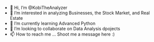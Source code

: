 - 👋 Hi, I’m @KobiTheAnalyzer
- 👀 I’m interested in analyzing Businesses, the Stock Market, and Real Estate
- 🌱 I’m currently learning Advanced Python
- 💞️ I’m looking to collaborate on Data Analysis dpojects
- 📫 How to reach me ... Shoot me a message here :)

<!---
KobiTheAnalyzer/KobiTheAnalyzer is a ✨ special ✨ repository because its `README.md` (this file) appears on your GitHub profile.
You can click the Preview link to take a look at your changes.
--->
